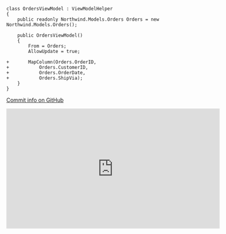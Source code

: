 ﻿```csdiff
class OrdersViewModel : ViewModelHelper
{
    public readonly Northwind.Models.Orders Orders = new Northwind.Models.Orders();

    public OrdersViewModel()
    {
        From = Orders;
        AllowUpdate = true;

+       MapColumn(Orders.OrderID,
+           Orders.CustomerID,
+           Orders.OrderDate,
+           Orders.ShipVia);
    }
}
```


[Commit info on GitHub](https://github.com/FireflyMigration/ENV.Web/commit/c766d8a1a831d0bc3af2753c6f2e41c41a2a2961)

<iframe width="560" height="315" src="https://www.youtube.com/embed/pq0f8OPZL9U?list=PL1DEQjXG2xnJOSQf2421r1S040NkvCApp" frameborder="0" allowfullscreen></iframe>
